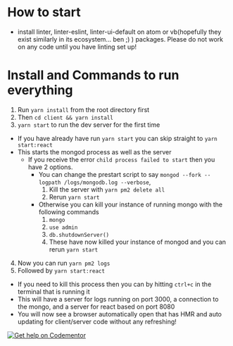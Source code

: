 # How to start
* install linter, linter-eslint, linter-ui-default on atom or vb(hopefully they exist similarly in its ecosystem... ben ;) ) packages. Please do not work on any code until you have linting set up!

# Install and Commands to run everything
1. Run `yarn install` from the root directory first
2. Then `cd client && yarn install`
3. `yarn start` to run the dev server for the first time 
  * If you have already have run `yarn start` you can skip straight to `yarn start:react`  
  * This starts the mongod process as well as the server  
    * If you receive the error `child process failed to start` then you have 2 options.  
      - You can change the prestart script to say `mongod --fork --logpath /logs/mongodb.log --verbose`,  
          1. Kill the server with `yarn pm2 delete all`
          2. Rerun `yarn start`  
      - Otherwise you can kill your instance of running mongo with the following commands  
          1. `mongo`  
          2. `use admin`  
          3. `db.shutdownServer()`  
          4. These have now killed your instance of mongod and you can rerun `yarn start`  
  4. Now you can run `yarn pm2 logs`
  5. Followed by `yarn start:react`
  * If you need to kill this process then you can by hitting `ctrl+c` in the terminal that is running it
  * This will have a server for logs running on port 3000, a connection to the mongo, and a server for react based on port 8080
  * You will now see a browser automatically open that has HMR and auto updating for client/server code without any refreshing!


[![Get help on Codementor](https://cdn.codementor.io/badges/get_help_github.svg)](https://www.codementor.io/austinreynolds?utm_source=github&utm_medium=button&utm_term=austinreynolds&utm_campaign=github)
